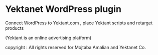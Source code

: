 
# Yektanet WordPress plugin

Connect WordPress to Yektant.com , place Yektant scripts and retarget products

 (Yektant is an online advertising platform)


copyright : All rights reserved for Mojtaba Amalian and Yektanet Co.